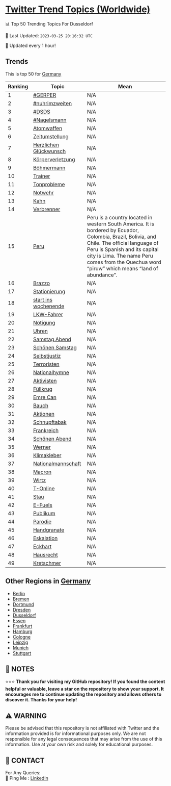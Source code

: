 [Twitter Trend Topics (Worldwide)](https://github.com/ErcinDedeoglu/Twitter-Trend-Topics)
==========


📊 Top 50 Trending Topics For Dusseldorf

📆 Last Updated: `2023-03-25 20:16:32 UTC`

🔧 Updated every 1 hour!


## Trends

This is top 50 for [Germany](</Germany>)

| Ranking | Topic | Mean |
| ------- | ------------ | ------------ |
| 1 | [#GERPER](http://twitter.com/search?q=%23GERPER) | N/A |
| 2 | [#nuhrimzweiten](http://twitter.com/search?q=%23nuhrimzweiten) | N/A |
| 3 | [#DSDS](http://twitter.com/search?q=%23DSDS) | N/A |
| 4 | [#Nagelsmann](http://twitter.com/search?q=%23Nagelsmann) | N/A |
| 5 | [Atomwaffen](http://twitter.com/search?q=Atomwaffen) | N/A |
| 6 | [Zeitumstellung](http://twitter.com/search?q=Zeitumstellung) | N/A |
| 7 | [Herzlichen Glückwunsch](http://twitter.com/search?q=Herzlichen+Gl%c3%bcckwunsch) | N/A |
| 8 | [Körperverletzung](http://twitter.com/search?q=K%c3%b6rperverletzung) | N/A |
| 9 | [Böhmermann](http://twitter.com/search?q=B%c3%b6hmermann) | N/A |
| 10 | [Trainer](http://twitter.com/search?q=Trainer) | N/A |
| 11 | [Tonprobleme](http://twitter.com/search?q=Tonprobleme) | N/A |
| 12 | [Notwehr](http://twitter.com/search?q=Notwehr) | N/A |
| 13 | [Kahn](http://twitter.com/search?q=Kahn) | N/A |
| 14 | [Verbrenner](http://twitter.com/search?q=Verbrenner) | N/A |
| 15 | [Peru](http://twitter.com/search?q=Peru) | Peru is a country located in western South America. It is bordered by Ecuador, Colombia, Brazil, Bolivia, and Chile. The official language of Peru is Spanish and its capital city is Lima. The name Peru comes from the Quechua word “piruw” which means “land of abundance”. |
| 16 | [Brazzo](http://twitter.com/search?q=Brazzo) | N/A |
| 17 | [Stationierung](http://twitter.com/search?q=Stationierung) | N/A |
| 18 | [start ins wochenende](http://twitter.com/search?q=start+ins+wochenende) | N/A |
| 19 | [LKW-Fahrer](http://twitter.com/search?q=LKW-Fahrer) | N/A |
| 20 | [Nötigung](http://twitter.com/search?q=N%c3%b6tigung) | N/A |
| 21 | [Uhren](http://twitter.com/search?q=Uhren) | N/A |
| 22 | [Samstag Abend](http://twitter.com/search?q=Samstag+Abend) | N/A |
| 23 | [Schönen Samstag](http://twitter.com/search?q=Sch%c3%b6nen+Samstag) | N/A |
| 24 | [Selbstjustiz](http://twitter.com/search?q=Selbstjustiz) | N/A |
| 25 | [Terroristen](http://twitter.com/search?q=Terroristen) | N/A |
| 26 | [Nationalhymne](http://twitter.com/search?q=Nationalhymne) | N/A |
| 27 | [Aktivisten](http://twitter.com/search?q=Aktivisten) | N/A |
| 28 | [Füllkrug](http://twitter.com/search?q=F%c3%bcllkrug) | N/A |
| 29 | [Emre Can](http://twitter.com/search?q=Emre+Can) | N/A |
| 30 | [Bauch](http://twitter.com/search?q=Bauch) | N/A |
| 31 | [Aktionen](http://twitter.com/search?q=Aktionen) | N/A |
| 32 | [Schnupftabak](http://twitter.com/search?q=Schnupftabak) | N/A |
| 33 | [Frankreich](http://twitter.com/search?q=Frankreich) | N/A |
| 34 | [Schönen Abend](http://twitter.com/search?q=Sch%c3%b6nen+Abend) | N/A |
| 35 | [Werner](http://twitter.com/search?q=Werner) | N/A |
| 36 | [Klimakleber](http://twitter.com/search?q=Klimakleber) | N/A |
| 37 | [Nationalmannschaft](http://twitter.com/search?q=Nationalmannschaft) | N/A |
| 38 | [Macron](http://twitter.com/search?q=Macron) | N/A |
| 39 | [Wirtz](http://twitter.com/search?q=Wirtz) | N/A |
| 40 | [T-Online](http://twitter.com/search?q=T-Online) | N/A |
| 41 | [Stau](http://twitter.com/search?q=Stau) | N/A |
| 42 | [E-Fuels](http://twitter.com/search?q=E-Fuels) | N/A |
| 43 | [Publikum](http://twitter.com/search?q=Publikum) | N/A |
| 44 | [Parodie](http://twitter.com/search?q=Parodie) | N/A |
| 45 | [Handgranate](http://twitter.com/search?q=Handgranate) | N/A |
| 46 | [Eskalation](http://twitter.com/search?q=Eskalation) | N/A |
| 47 | [Eckhart](http://twitter.com/search?q=Eckhart) | N/A |
| 48 | [Hausrecht](http://twitter.com/search?q=Hausrecht) | N/A |
| 49 | [Kretschmer](http://twitter.com/search?q=Kretschmer) | N/A |



## Other Regions in [Germany](</Germany>)

* [Berlin](</Germany/Berlin.md>)
* [Bremen](</Germany/Bremen.md>)
* [Dortmund](</Germany/Dortmund.md>)
* [Dresden](</Germany/Dresden.md>)
* [Dusseldorf](</Germany/Dusseldorf.md>)
* [Essen](</Germany/Essen.md>)
* [Frankfurt](</Germany/Frankfurt.md>)
* [Hamburg](</Germany/Hamburg.md>)
* [Cologne](</Germany/Cologne.md>)
* [Leipzig](</Germany/Leipzig.md>)
* [Munich](</Germany/Munich.md>)
* [Stuttgart](</Germany/Stuttgart.md>)



## 📝 NOTES

⭐⭐⭐ **Thank you for visiting my GitHub repository! If you found the content helpful or valuable, leave a star on the repository to show your support. It encourages me to continue updating the repository and allows others to discover it. Thanks for your help!**


## ⚠️ WARNING

Please be advised that this repository is not affiliated with Twitter and the information provided is for informational purposes only. We are not responsible for any legal consequences that may arise from the use of this information. Use at your own risk and solely for educational purposes.


## 📨 CONTACT

 For Any Queries:  
            🏓 Ping Me : [LinkedIn](https://www.linkedin.com/in/ercindedeoglu/)
